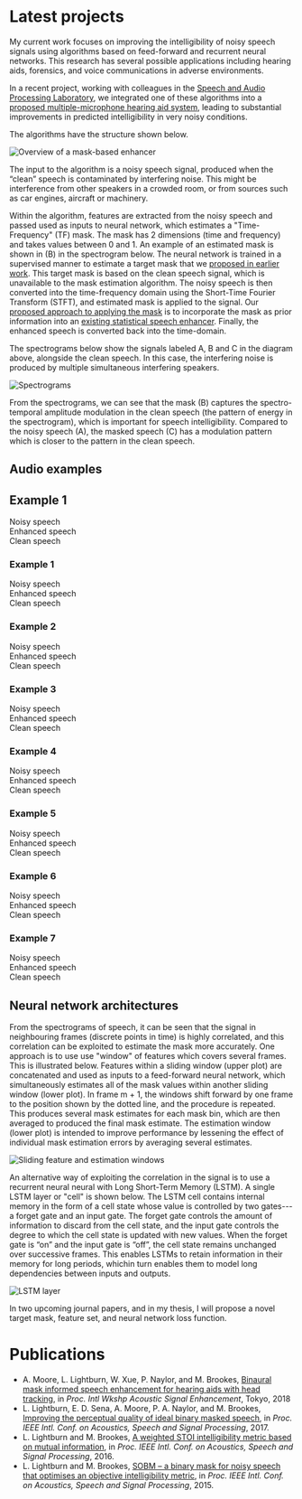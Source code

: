 # Latest projects

My current work focuses on improving the intelligibility of noisy speech signals using algorithms based on feed-forward and recurrent neural networks. This research has several possible applications including hearing aids, forensics, and voice communications in adverse environments. 

In a recent project, working with colleagues in the [Speech and Audio Processing Laboratory](https://www.commsp.ee.ic.ac.uk/~sap/), we integrated one of these algorithms into a [proposed multiple-microphone hearing aid system](https://ieeexplore.ieee.org/document/8521361), leading to substantial improvements in predicted intelligibility in very noisy conditions.

The algorithms have the structure shown below. 

![Overview of a mask-based enhancer](https://leolightburn.github.io/diagrambinarymaskestimator.png)

The input to the algorithm is a noisy speech signal, produced when the “clean” speech is contaminated by interfering noise. This might be interference from other speakers in a crowded room, or from sources such as car engines, aircraft or machinery. 

Within the algorithm, features are extracted from the noisy speech and passed used as inputs to neural network, which estimates a "Time-Frequency" (TF) mask. The mask has 2 dimensions (time and frequency) and takes values between 0 and 1. An example of an estimated mask is shown in (B) in the spectrogram below. The neural network is trained in a supervised manner to estimate a target mask that we [proposed in earlier work](https://ieeexplore.ieee.org/document/7178938). This target mask is based on the clean speech signal, which is unavailable to the mask estimation algorithm. The noisy speech is then converted into the time-frequency domain using the Short-Time Fourier Transform (STFT), and estimated mask is applied to the signal. Our [proposed approach to applying the mask](https://ieeexplore.ieee.org/document/7952238) is to incorporate the mask as prior information into an [existing statistical speech enhancer](https://ieeexplore.ieee.org/document/1001645). Finally, the enhanced speech is converted back into the time-domain. 

The spectrograms below show the signals labeled A, B and C in the diagram above, alongside the clean speech. In this case, the interfering noise is produced by multiple simultaneous interfering speakers.

![Spectrograms](https://leolightburn.github.io/SpectrogramsMaskedSpeech.png)

From the spectrograms, we can see that the mask (B) captures the spectro-temporal amplitude modulation in the clean speech (the pattern of energy in the spectrogram), which is important for speech intelligibility. Compared to the noisy speech (A), the masked speech (C) has a modulation pattern which is closer to the pattern in the clean speech.

## Audio examples

<p><H2>Example 1</H2>
Noisy speech
<audio preload="auto">
    <source src="/mp3 files/noisy1.mp3">
</audio>
<br>
Enhanced speech
<audio preload="auto">
    <source src="/mp3 files/MMSEMA1.mp3">
</audio>
<br>
Clean speech
<audio preload="auto">
    <source src="/mp3 files/clean1.mp3">
</audio>
<br></p>

### Example 1
Noisy speech
<audio preload="auto">
    <source src="/mp3 files/noisy1.mp3">
</audio>
<br>
Enhanced speech
<audio preload="auto">
    <source src="/mp3 files/MMSEMA1.mp3">
</audio>
<br>
Clean speech
<audio preload="auto">
    <source src="/mp3 files/clean1.mp3">
</audio>
<br>

### Example 2
Noisy speech
<audio preload="auto">
    <source src="/mp3 files/noisy2.mp3">
</audio>
<br>
Enhanced speech
<audio preload="auto">
    <source src="/mp3 files/MMSEMA2.mp3">
</audio>
<br>
Clean speech
<audio preload="auto">
    <source src="/mp3 files/clean2.mp3">
</audio>
<br>

### Example 3
Noisy speech
<audio preload="auto">
    <source src="/mp3 files/noisy3.mp3">
</audio>
<br>
Enhanced speech
<audio preload="auto">
    <source src="/mp3 files/MMSEMA3.mp3">
</audio>
<br>
Clean speech
<audio preload="auto">
    <source src="/mp3 files/clean3.mp3">
</audio>
<br>

### Example 4
Noisy speech
<audio preload="auto">
    <source src="/mp3 files/noisy4.mp3">
</audio>
<br>
Enhanced speech
<audio preload="auto">
    <source src="/mp3 files/MMSEMA4.mp3">
</audio>
<br>
Clean speech
<audio preload="auto">
    <source src="/mp3 files/clean4.mp3">
</audio>
<br>

### Example 5
Noisy speech
<audio preload="auto">
    <source src="/mp3 files/noisy5.mp3">
</audio>
<br>
Enhanced speech
<audio preload="auto">
    <source src="/mp3 files/MMSEMA5.mp3">
</audio>
<br>
Clean speech
<audio preload="auto">
    <source src="/mp3 files/clean5.mp3">
</audio>
<br>

### Example 6
Noisy speech
<audio preload="auto">
    <source src="/mp3 files/noisy6.mp3">
</audio>
<br>
Enhanced speech
<audio preload="auto">
    <source src="/mp3 files/MMSEMA6.mp3">
</audio>
<br>
Clean speech
<audio preload="auto">
    <source src="/mp3 files/clean6.mp3">
</audio>
<br>

### Example 7
Noisy speech
<audio preload="auto">
    <source src="/mp3 files/noisy7.mp3">
</audio>
<br>
Enhanced speech
<audio preload="auto">
    <source src="/mp3 files/MMSEMA7.mp3">
</audio>
<br>
Clean speech
<audio preload="auto">
    <source src="/mp3 files/clean7.mp3">
</audio>
<br>


## Neural network architectures 
From the spectrograms of speech, it can be seen that the signal in neighbouring frames (discrete points in time) is highly correlated, and this correlation can be exploited to estimate the mask more accurately. One approach is to use use "window" of features which covers several frames. This is illustrated below. Features within a sliding window (upper plot) are concatenated and used as inputs to a feed-forward neural network, which simultaneously estimates all of the mask values within another sliding window (lower plot). In frame m + 1, the windows shift forward by one frame to the position shown by the dotted line, and the procedure is repeated. This produces several mask estimates for each mask bin, which are then averaged to produced the final mask estimate. The estimation window (lower plot) is intended to improve performance by lessening the effect of individual mask estimation errors by averaging several estimates.

![Sliding feature and estimation windows](https://leolightburn.github.io/slidingfeatureestimationwindow.jpg)

An alternative way of exploiting the correlation in the signal is to use a recurrent neural neural with Long Short-Term Memory (LSTM). A single LSTM layer or "cell" is shown below. The LSTM cell contains internal memory in the form of a cell state whose value is controlled by two gates---a forget gate and an input gate. The forget gate controls the amount of information to discard from the cell state, and the input gate controls the degree to which the cell state is updated with new values. When the forget gate is “on” and the input gate is “off”, the cell state remains unchanged over successive frames. This enables LSTMs to retain information in their memory for long periods, whichin turn enables them to model long dependencies between inputs and outputs. 

![LSTM layer](https://leolightburn.github.io/LSTMlayer.JPG)

In two upcoming journal papers, and in my thesis, I will propose a novel target mask, feature set, and neural network loss function.


# Publications

* A. Moore, L. Lightburn, W. Xue, P. Naylor, and M. Brookes, [Binaural mask informed speech enhancement for hearing aids with head tracking](https://ieeexplore.ieee.org/document/8521361), in *Proc. Intl Wkshp Acoustic Signal Enhancement*, Tokyo, 2018
* L. Lightburn, E. D. Sena, A. Moore, P. A. Naylor, and M. Brookes, [Improving the perceptual quality of ideal binary masked speech](https://ieeexplore.ieee.org/document/7952238), in *Proc. IEEE Intl. Conf. on Acoustics, Speech and Signal Processing*, 2017.
* L. Lightburn and M. Brookes, [A weighted STOI intelligibility metric based on mutual information](https://ieeexplore.ieee.org/abstract/document/7472702), in *Proc. IEEE Intl. Conf. on Acoustics, Speech and Signal Processing*, 2016.
* L. Lightburn and M. Brookes, [SOBM – a binary mask for noisy speech that optimises an objective intelligibility metric](https://ieeexplore.ieee.org/abstract/document/7178938), in *Proc. IEEE Intl. Conf. on Acoustics, Speech and Signal Processing*, 2015.
